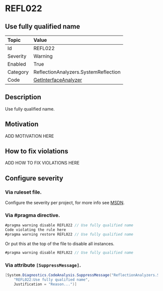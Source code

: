 # REFL022
## Use fully qualified name

| Topic    | Value
| :--      | :--
| Id       | REFL022
| Severity | Warning
| Enabled  | True
| Category | ReflectionAnalyzers.SystemReflection
| Code     | [GetInterfaceAnalyzer](https://github.com/DotNetAnalyzers/ReflectionAnalyzers/blob/master/ReflectionAnalyzers/NodeAnalzers/GetInterfaceAnalyzer.cs)

## Description

Use fully qualified name.

## Motivation

ADD MOTIVATION HERE

## How to fix violations

ADD HOW TO FIX VIOLATIONS HERE

<!-- start generated config severity -->
## Configure severity

### Via ruleset file.

Configure the severity per project, for more info see [MSDN](https://msdn.microsoft.com/en-us/library/dd264949.aspx).

### Via #pragma directive.
```C#
#pragma warning disable REFL022 // Use fully qualified name
Code violating the rule here
#pragma warning restore REFL022 // Use fully qualified name
```

Or put this at the top of the file to disable all instances.
```C#
#pragma warning disable REFL022 // Use fully qualified name
```

### Via attribute `[SuppressMessage]`.

```C#
[System.Diagnostics.CodeAnalysis.SuppressMessage("ReflectionAnalyzers.SystemReflection", 
    "REFL022:Use fully qualified name", 
    Justification = "Reason...")]
```
<!-- end generated config severity -->